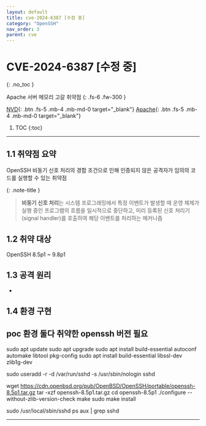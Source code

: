 ```yaml
---
layout: default
title: cve-2024-6387 [수정 중]
category: "OpenSSH"
nav_order: 3
parent: cve
---
```


# CVE-2024-6387 [수정 중]
{: .no_toc }

Apache 서버 메모리 고갈 취약점
{: .fs-6 .fw-300 }

[NVD][NVD]{: .btn .fs-5 .mb-4 .mb-md-0 target="_blank"}
[Apache][Apache]{: .btn .fs-5 .mb-4 .mb-md-0 target="_blank"}

1. TOC
{:toc}

--- 

## 1.1 취약점 요약
OpenSSH 비동기 신호 처리의 경합 조건으로 인해 인증되지 않은 공격자가 임의의 코드를 실행할 수 있는 취약점

{: .note-title }
> **비동기 신호 처리**는 시스템 프로그래밍에서 특정 이벤트가 발생할 때 운영 체제가 실행 중인 프로그램의 흐름을 일시적으로 중단하고, 미리 등록된 신호 처리기(signal handler)를 호출하여 해당 이벤트를 처리하는 메커니즘

## 1.2 취약 대상
OpenSSH 8.5p1 ~ 9.8p1

## 1.3 공격 원리
- 


## 1.4 환경 구현
## poc 환경 둘다 취약한 openssh 버전 필요
sudo apt update
sudo apt upgrade
sudo apt install build-essential autoconf automake libtool pkg-config
sudo apt install build-essential libssl-dev zlib1g-dev

sudo useradd -r -d /var/run/sshd -s /usr/sbin/nologin sshd

wget https://cdn.openbsd.org/pub/OpenBSD/OpenSSH/portable/openssh-8.5p1.tar.gz
tar -xzf openssh-8.5p1.tar.gz
cd openssh-8.5p1
./configure --without-zlib-version-check
make
sudo make install

sudo /usr/local/sbin/sshd
ps aux | grep sshd


---

[NVD]: https://nvd.nist.gov/vuln/detail/CVE-2024-27316
[Apache]: https://httpd.apache.org/security/vulnerabilities_24.html
